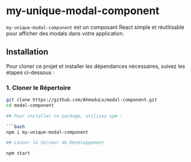 # my-unique-modal-component

`my-unique-modal-component` est un composant React simple et réutilisable pour afficher des modals dans votre application.

## Installation

Pour cloner ce projet et installer les dépendances nécessaires, suivez les étapes ci-dessous :

### 1. Cloner le Répertoire

```bash
git clone https://github.com/AhmaduLo/modal-component.git
cd modal-component

## Pour installer ce package, utilisez npm :

```bash
npm i my-unique-modal-component

## Lancer le Serveur de Développement

npm start

